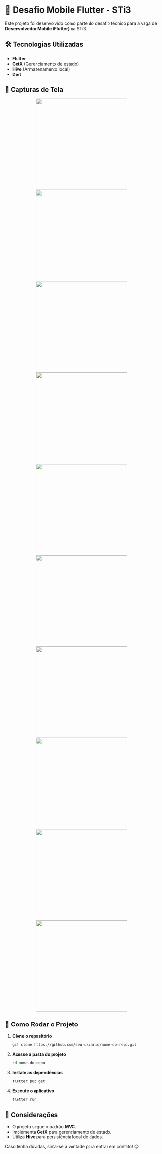 # 📱 Desafio Mobile Flutter - STi3

Este projeto foi desenvolvido como parte do desafio técnico para a vaga de **Desenvolvedor Mobile (Flutter)** na STi3.

## 🛠️ Tecnologias Utilizadas

- **Flutter**
- **GetX** (Gerenciamento de estado)
- **Hive** (Armazenamento local)
- **Dart**

## 📸 Capturas de Tela

<div style="display: flex; flex-wrap: wrap; justify-content: center;">
    <img src="https://github.com/user-attachments/assets/3107c61a-5a7a-4c66-a515-a26d97463a8b" width="300">
    <img src="https://github.com/user-attachments/assets/f61bf5eb-77b6-479d-9606-d2964832f8cb" width="300">
    <img src="https://github.com/user-attachments/assets/cec35944-2b4c-45ea-815e-3ea0f1264e1e" width="300">
    <img src="https://github.com/user-attachments/assets/ba2fb2fe-f942-4230-8eb2-99cbe3be0c32" width="300">
    <img src="https://github.com/user-attachments/assets/dc5bbdac-15df-4834-a5ef-6c2fde0cba20" width="300">
    <img src="https://github.com/user-attachments/assets/25b0dc92-6bbc-4972-a6b5-2c7f290290e1" width="300">
    <img src="https://github.com/user-attachments/assets/907bb481-6f5f-49e2-b237-ef5cbab92b70" width="300">
    <img src="https://github.com/user-attachments/assets/b1f360ec-d68f-44f3-87a4-8ddc88f70884" width="300">
    <img src="https://github.com/user-attachments/assets/1c697f49-d2b3-4168-93c1-6be76073107b" width="300">
    <img src="https://github.com/user-attachments/assets/7f8b26a5-dad4-4dab-8a4c-f06b27bec2e4" width="300">
</div>

## 🚀 Como Rodar o Projeto

1. **Clone o repositório**

   ```sh
   git clone https://github.com/seu-usuario/nome-do-repo.git
   ```

2. **Acesse a pasta do projeto**

   ```sh
   cd nome-do-repo
   ```

3. **Instale as dependências**

   ```sh
   flutter pub get
   ```

4. **Execute o aplicativo**

   ```sh
   flutter run
   ```

## 📌 Considerações

- O projeto segue o padrão **MVC**.
- Implementa **GetX** para gerenciamento de estado.
- Utiliza **Hive** para persistência local de dados.

Caso tenha dúvidas, sinta-se à vontade para entrar em contato! 😊

